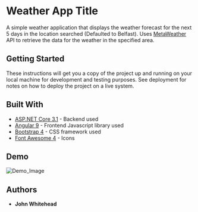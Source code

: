 # Weather App Title

A simple weather application that displays the weather forecast for the next 5 days in the location searched (Defaulted to Belfast). 
Uses [MetaWeather](https://www.metaweather.com/api/) API to retrieve the data for the weather in the specified area.

## Getting Started

These instructions will get you a copy of the project up and running on your local machine for development and testing purposes. See deployment for notes on how to deploy the project on a live system.


## Built With

* [ASP.NET Core 3.1](https://docs.microsoft.com/en-us/aspnet/core/?view=aspnetcore-3.1) - Backend used
* [Angular 9](http://angular.io/) - Frontend Javascript library used
* [Bootstrap 4](https://getbootstrap.com/) - CSS framework used
* [Font Awesome 4](https://fontawesome.com/) - Icons

## Demo

![Demo_Image](https://raw.githubusercontent.com/jj-whitehead/weather_app/master/weatherapp.png)


## Authors

* **John Whitehead** 

